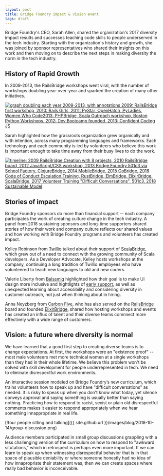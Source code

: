 ```yaml
---
layout: post
title: Bridge Foundry impact & vision event
tags: draft
---
```


Bridge Foundry's CEO, Sarah Allen, shared the organization's 2017 diversity
impact results and successes teaching code skills to people underserved in the
tech industry. Starting with the organization's history and growth, she was
joined by sponsor representatives who shared their insights on this work and
then moving on to describe the next steps in making diversity the norm in the
tech industry.

## History of Rapid Growth

In 2009-2013, the RailsBridge workshops went viral, with the
number of workshops doubling year-over-year and sparked the creation of many
other initiatives.

<a href="{{ site.github.url }}/assets/railsbridge-viral-growth.png"><img src="{{ site.github.url }}/assets/railsbridge-viral-growth.png" alt="graph doubling each year 2009-2013, with annotations 2009: RailsBridge first workshop, 2010: Rails Girls, 2011: PyStar, OpenHatch, PyLadies, Women Who Code2013: PHPBridge, Scala Outreach workshop, Boston Python Workshops, 2012: Dev Bootcamp founded, 2013: Confident Coding JS"/></a>

Sarah highlighted how the grassroots organization grew organically and with
intention, across many programming languages and frameworks. Each technology and
each community is led by volunteers who believe this work is important enough
to take time away from their busy lives to do the work.

<a href="{{ site.github.url }}/assets/2018-10-12-timeline.png"><img src="{{ site.github.url }}/assets/2018-10-12-timeline.png" alt='timeline: 2009 RailsBridge Creation with 8 projects, 2010 RailsBridge board, 2012 JavaScript/CSS workshop, 2013 Bridge Foundry 501c3 via School Factory, ClojureBridge, 2014 MobileBridge, 2015 GoBridge, 2016 Code of Conduct Escalation Training, RustBridge, ElmBridge, ElixirBridge, ScalaBridge, 2017 Volunteer Training "Difficult Conversations", 501c3, 2018 Sustainable Model' /></a>

## Stories of impact

Bridge Foundry sponsors do more than financial support -- each company
participates the work of creating culture change in the tech industry. A panel
from 2018 sustaining sponsors and long-time supporters shared stories of how
their work and company culture reflects our shared values and how working with
Bridge Foundry programs and volunteers has created impact.

Kelley Robinson from [Twillio](https://www.twilio.com) talked about their
support of [ScalaBridge](http://www.scalabridge.org/), which
grew out of a need to connect with the growing community of Scala developers.
As a Developer Advocate, Kelley hosts workshops at the company, continuing
a long tradition of Twillio employees who have volunteered to teach new
languages to old and new coders.

Valerie Liberty from [Balsamiq](https://balsamiq.com/) highlighted how their
goal is to make UI design more inclusive and hightlights of [early support](https://blog.balsamiq.com/bridge-foundry/), as well as unexpected learning
about accessibility and considering diversity in customer outreach, not just
when thinking about in hiring.

Anna Neyzberg from [Carbon Five](https://www.carbonfive.com/), who has also
served on the [RailsBridge](http://railsbridge.org) board
and founded [ElixirBridge](http://elixirbridge.org/), shared how hosting
workshops and events has created an influx of talent and their diverse teams
comnnect more effectively with a wide range of customers.


## Vision: a future where diversity is normal

We have learned that a good first step to creating diverse teams is to change
expectations. At first, the workshops were an "existence proof" -- most male
volunteers met more technical women at a single workshops than they had in their
whole lifetime.  We believe this problem won't be solved with skill development
for people underrepresented in tech. We need to eliminate disrespectful work
environments.

An interactive session modeled on Bridge Foundry’s new curriculum, which trains
volunteers how to speak up and have "difficult conversations" as needed.  It is
risky to speak up when you don't know what today, yet silence conveys approval
and saying something is usually better than saying nothing. Practicing how to
respond to racist, sexist or plain old disrespectful comments makes it easier
to respond appropriately when we hear something innappropriate in real life.

[!four people sitting and talking]({{ site.github.url }}/images/blog/2018-10-14/group-discussion.png)

Audience members participated in small group discussions grappling with a less
challenging version of the curriculum on how to respond to "awkward
situtations," which in retrospect is perhaps even more important. If we can
learn to speak up when witnessing disrespectful behavior that is in that space
of plausible deniability or where someone honestly had no idea of how
innapropriate their statement was, then we can create spaces where really bad
behavior is inconceivable.


